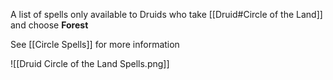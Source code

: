 A list of spells only available to Druids who take [[Druid#Circle of the Land]] and choose **Forest**

See [[Circle Spells]] for more information

![[Druid Circle of the Land Spells.png]]
